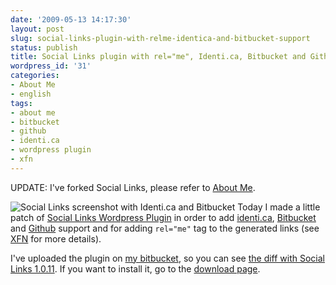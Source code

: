 ```yaml
---
date: '2009-05-13 14:17:30'
layout: post
slug: social-links-plugin-with-relme-identica-and-bitbucket-support
status: publish
title: Social Links plugin with rel="me", Identi.ca, Bitbucket and Github support
wordpress_id: '31'
categories:
- About Me
- english
tags:
- about me
- bitbucket
- github
- identi.ca
- wordpress plugin
- xfn
---
```


UPDATE: I've forked Social Links, please refer to [About Me](/index.php/projects/about-me/).


![Social Links screenshot with Identi.ca and Bitbucket](http://abisso.org/wp-content/uploads/2009/05/social_links.png) Today I made a little patch of [Social Links Wordpress Plugin](http://blog.maybe5.com/?page_id=94) in order to add [identi.ca](http://identi.ca), [Bitbucket](http://bitbucket.org) and [Github](http://github.com) support and for adding `rel="me"` tag to the generated links (see [XFN](http://gmpg.org/xfn/) for more details).

I've uploaded the plugin on [my bitbucket](http://bb.alessiocaiazza.info/about-me/), so you can see [the diff with Social Links 1.0.11](http://bb.alessiocaiazza.info/about-me/diff/?diff2=277ec9c01cd6&diff1=ccf8fe183f72). If you want to install it, go to the [download page](http://bb.alessiocaiazza.info/about-me/downloads/).
